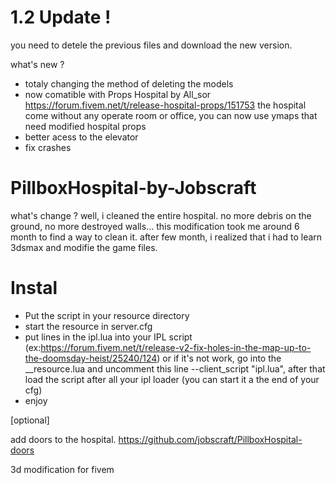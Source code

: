 # 1.2 Update !

you need to detele the previous files and download the new version.

what's new ?
- totaly changing the method of deleting the models
- now comatible with Props Hospital by All_sor https://forum.fivem.net/t/release-hospital-props/151753 
the hospital come without any operate room or office, you can now use ymaps that need modified hospital props 
- better acess to the elevator
- fix crashes

# PillboxHospital-by-Jobscraft

what's change ?  well, i cleaned the entire hospital. no more debris on the ground, no more destroyed walls... this modification took me around 6 month to find a way to clean it. after few month, i realized that i had to learn 3dsmax and modifie the game files.





# Instal

- Put the script in your resource directory
- start the resource in server.cfg
- put lines in the ipl.lua into your IPL script      (ex:https://forum.fivem.net/t/release-v2-fix-holes-in-the-map-up-to-the-doomsday-heist/25240/124) or if it's not work, go into the __resource.lua and uncomment this line --client_script "ipl.lua", after that load the script after all your ipl loader (you can start it a the end of your cfg)
- enjoy

[optional]

add doors to the hospital.
https://github.com/jobscraft/PillboxHospital-doors

 

 3d modification for fivem
